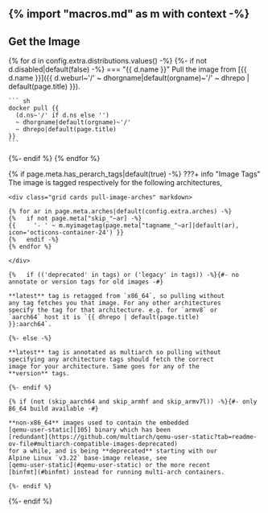 {% import "macros.md" as m with context -%}
---
Get the Image
---

{% for d in config.extra.distributions.values() -%}
{%-  if not d.disabled|default(false) -%}
=== "{{ d.name }}"
    Pull the image from [{{ d.name }}]({{
      d.weburl~'/'
      ~ dhorgname|default(orgname)~'/'
      ~ dhrepo | default(page.title)
    }}).

    ``` sh
    docker pull {{
      (d.ns~'/' if d.ns else '')
      ~ dhorgname|default(orgname)~'/'
      ~ dhrepo|default(page.title)
    }}
    ```
{%-  endif %}
{% endfor %}

{% if page.meta.has_perarch_tags|default(true) -%}
???+ info "Image Tags"
    The image is tagged respectively for the following architectures,

    <div class="grid cards pull-image-arches" markdown>

    {% for ar in page.meta.arches|default(config.extra.arches) -%}
    {%   if not page.meta["skip_"~ar] -%}
    {{     '- ' ~ m.myimagetag(page.meta["tagname_"~ar]|default(ar), icon='octicons-container-24') }}
    {%   endif -%}
    {% endfor %}

    </div>

    {%   if (('deprecated' in tags) or ('legacy' in tags)) -%}{#- no annotate or version tags for old images -#}

    **latest** tag is retagged from `x86_64`, so pulling without
    any tag fetches you that image. For any other architectures
    specify the tag for that architecture. e.g. for `armv8` or
    `aarch64` host it is `{{ dhrepo | default(page.title)
    }}:aarch64`.

    {%- else -%}

    **latest** tag is annotated as multiarch so pulling without
    specifying any architecture tags should fetch the correct
    image for your architecture. Same goes for any of the
    **version** tags.

    {%- endif %}

    {% if (not (skip_aarch64 and skip_armhf and skip_armv7l)) -%}{#- only 86_64 build available -#}

    **non-x86_64** images used to contain the embedded
    [qemu-user-static][105] binary which has been
    [redundant](https://github.com/multiarch/qemu-user-static?tab=readme-ov-file#multiarch-compatible-images-deprecated)
    for a while, and is being **deprecated** starting with our
    Alpine Linux `v3.22` base-image release, see
    [qemu-user-static](#qemu-user-static) or the more recent
    [binfmt](#binfmt) instead for running multi-arch containers.

    {%- endif %}
{%- endif %}
